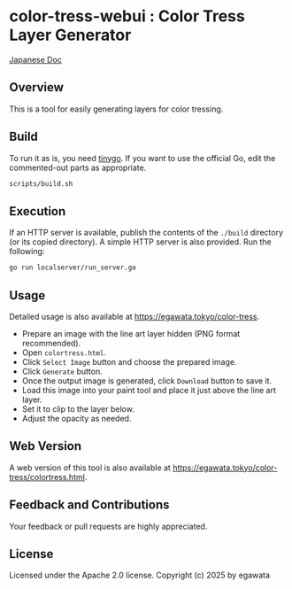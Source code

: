 # color-tress-webui : Color Tress Layer Generator

[Japanese Doc](README.md)

## Overview

This is a tool for easily generating layers for color tressing.

## Build

To run it as is, you need [tinygo](https://tinygo.org/).
If you want to use the official Go, edit the commented-out parts as appropriate.

~~~sh
scripts/build.sh
~~~

## Execution

If an HTTP server is available, publish the contents of the `./build` directory (or its copied directory).
A simple HTTP server is also provided.  Run the following:

~~~sh
go run localserver/run_server.go
~~~

## Usage

Detailed usage is also available at https://egawata.tokyo/color-tress.

- Prepare an image with the line art layer hidden (PNG format recommended).
- Open `colortress.html`.
- Click `Select Image` button and choose the prepared image.
- Click `Generate` button.
- Once the output image is generated, click `Download` button to save it.
- Load this image into your paint tool and place it just above the line art layer.
- Set it to clip to the layer below.
- Adjust the opacity as needed.

## Web Version

A web version of this tool is also available at https://egawata.tokyo/color-tress/colortress.html.

## Feedback and Contributions

Your feedback or pull requests are highly appreciated.

## License

Licensed under the Apache 2.0 license. Copyright (c) 2025 by egawata

